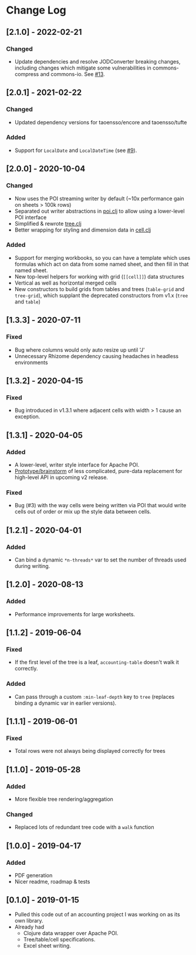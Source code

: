 # Change Log

## [2.1.0] - 2022-02-21
### Changed
- Update dependencies and resolve JODConverter breaking changes, including 
  changes which mitigate some vulnerabilities in commons-compress and 
  commons-io. See [#13](https://github.com/matthewdowney/excel-clj/pull/13).


## [2.0.1] - 2021-02-22

### Changed
 - Updated dependency versions for taoensso/encore and taoensso/tufte
### Added
- Support for `LocalDate` and `LocalDateTime` (see 
  [#9](https://github.com/matthewdowney/excel-clj/pull/9)).

## [2.0.0] - 2020-10-04
### Changed
- Now uses the POI streaming writer by default (~10x performance gain on 
  sheets > 100k rows)
- Separated out writer abstractions in [poi.clj](src/excel_clj/poi.clj) to 
  allow using a lower-level POI interface
- Simplified & rewrote [tree.clj](src/excel_clj/tree.clj)
- Better wrapping for styling and dimension data in 
  [cell.clj](src/excel_clj/cell.clj)

### Added 
- Support for merging workbooks, so you can have a template which uses formulas
  which act on data from some named sheet, and then fill in that named sheet.
- New top-level helpers for working with grid (`[[cell]]`) data structures
- Vertical as well as horizontal merged cells
- New constructors to build grids from tables and trees (`table-grid` and 
  `tree-grid`), which supplant the deprecated constructors from v1.x (`tree` 
  and `table`)
  
## [1.3.3] - 2020-07-11
### Fixed
- Bug where columns would only auto resize up until 'J'
- Unnecessary Rhizome dependency causing headaches in headless environments

## [1.3.2] - 2020-04-15
### Fixed
- Bug introduced in v1.3.1 where adjacent cells with width > 1 cause an 
  exception.

## [1.3.1] - 2020-04-05
### Added
- A lower-level, writer style interface for Apache POI.
- [Prototype/brainstorm](src/excel_clj/prototype.clj) of less complicated, 
  pure-data replacement for high-level API in upcoming v2 release.
### Fixed
- Bug (#3) with the way cells were being written via POI that would write cells
  out of order or mix up the style data between cells.

## [1.2.1] - 2020-04-01
### Added
- Can bind a dynamic `*n-threads*` var to set the number of threads used during 
  writing.

## [1.2.0] - 2020-08-13
### Added
- Performance improvements for large worksheets.

## [1.1.2] - 2019-06-04
### Fixed
- If the first level of the tree is a leaf, `accounting-table` doesn't walk it 
  correctly.
### Added
- Can pass through a custom `:min-leaf-depth` key to `tree` (replaces binding a 
dynamic var in earlier versions).

## [1.1.1] - 2019-06-01
### Fixed
- Total rows were not always being displayed correctly for trees

## [1.1.0] - 2019-05-28
### Added
- More flexible tree rendering/aggregation

### Changed
- Replaced lots of redundant tree code with a `walk` function

## [1.0.0] - 2019-04-17
### Added
- PDF generation
- Nicer readme, roadmap & tests

## [0.1.0] - 2019-01-15
- Pulled this code out of an accounting project I was working on as its own library.
- Already had
    - Clojure data wrapper over Apache POI.
    - Tree/table/cell specifications.
    - Excel sheet writing.

